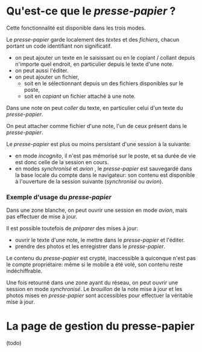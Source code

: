 
# Qu'est-ce que le _presse-papier_ ?
Cette fonctionnalité est disponible dans les trois modes.

Le _presse-papier_ garde localement des _textes_ et des _fichiers_, chacun portant un code identifiant non significatif.
- on peut ajouter un texte en le saisissant ou en le copiant / collant depuis n'importe quel endroit, en particulier depuis le texte d'une note.
- on peut aussi l'éditer.
- on peut ajouter un fichier,
  - soit en le sélectionnant depuis un des fichiers disponibles sur le poste,
  - soit en _copiant_ un fichier attaché à une note.

Dans une note on peut _coller_ du texte, en particulier celui d'un texte du _presse-papier_.

On peut attacher comme fichier d'une note, l'un de ceux présent dans le _presse-papier_.

Le _presse-papier_ est plus ou moins persistant d'une session à la suivante:
- en mode _incognito_, il n'est pas mémorisé sur le poste, et sa durée de vie est donc celle de la session en cours.
- en modes _synchronisé_ et _avion_ , le _presse-papier_ est sauvegardé dans la base locale du compte dans le navigateur: son contenu est disponible à l'ouverture de la session suivante (_synchronisé_ ou _avion_).

### Exemple d'usage du _presse-papier_
Dans une zone blanche, on peut ouvrir une session en mode _avion_, mais pas effectuer de mise à jour.

Il est possible toutefois de _préparer_ des mises à jour:
- ouvrir le texte d'une note, le mettre dans le _presse-papier_ et l'éditer.
- prendre des photos et les enregistrer dans le _presse-papier_.

Le contenu du _presse-papier_ est crypté, inaccessible à quiconque n'est pas le compte propriétaire: même si le mobile a été volé, son contenu reste indéchiffrable.

Une fois retourné dans une zone ayant du réseau, on peut ouvrir une session en mode _synchronisé_. Le _brouillon_ de la note mise à jour et les photos mises en _presse-papier_ sont accessibles pour effectuer la véritable mise à jour.

# La page de gestion du presse-papier
(todo)
